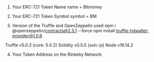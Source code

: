 1) Your ERC-721 Token Name
    name = Bitmoney

2) Your ERC-721 Token Symbol
    symbol = BM

3) Version of the Truffle and OpenZeppelin used
npm i @openzeppelin/contracts@2.5.1 --force
npm install truffle-hdwallet-provider@1.0.6

Truffle v5.0.2 (core: 5.0.2)
Solidity v0.5.0 (solc-js)
Node v16.14.2

4) Your Token Address on the Rinkeby Network
